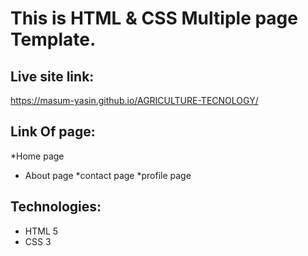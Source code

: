 # This is HTML & CSS Multiple page Template.
## Live site link:
 https://masum-yasin.github.io/AGRICULTURE-TECNOLOGY/
## Link Of page:
*Home page
* About page
*contact page
*profile page
 ## Technologies:
 * HTML 5
 * CSS 3 

